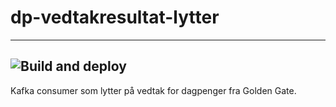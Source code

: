 # dp-vedtakresultat-lytter
---
![Build and deploy](https://github.com/navikt/dp-vedtakresultat-lytter/workflows/Build%20and%20deploy/badge.svg)
---

Kafka consumer som lytter på vedtak for dagpenger fra Golden Gate.
